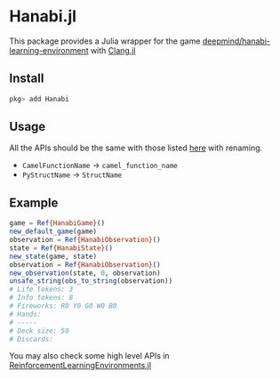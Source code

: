 # Hanabi.jl

This package provides a Julia wrapper for the game [deepmind/hanabi-learning-environment](https://github.com/deepmind/hanabi-learning-environment) with [Clang.jl](https://github.com/JuliaInterop/Clang.jl)

## Install

```julia
pkg> add Hanabi
```

## Usage

All the APIs should be the same with those listed [here](https://github.com/findmyway/hanabi-learning-environment/blob/master/pyhanabi.h) with renaming.

- `CamelFunctionName` -> `camel_function_name`
- `PyStructName` -> `StructName`

## Example

```julia
game = Ref{HanabiGame}()
new_default_game(game)
observation = Ref{HanabiObservation}()
state = Ref{HanabiState}()
new_state(game, state)
observation = Ref{HanabiObservation}()
new_observation(state, 0, observation)
unsafe_string(obs_to_string(observation))
# Life tokens: 3
# Info tokens: 8
# Fireworks: R0 Y0 G0 W0 B0
# Hands:
# -----
# Deck size: 50
# Discards:
```

You may also check some high level APIs in [ReinforcementLearningEnvironments.jl](https://github.com/JuliaReinforcementLearning/ReinforcementLearningEnvironments.jl/blob/master/src/environments/hanabi.jl)
